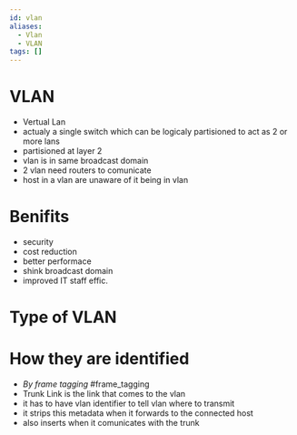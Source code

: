 ```yaml
---
id: vlan
aliases:
  - Vlan
  - VLAN
tags: []
---
```



# VLAN
- Vertual Lan
- actualy a single switch which can be logicaly partisioned to act as 2 or more lans
- partisioned at layer 2
- vlan is in same broadcast domain
- 2 vlan need routers to comunicate
- host in a vlan are unaware of it being in vlan

# Benifits
- security
- cost reduction
- better performace
- shink broadcast domain
- improved IT staff effic.

# Type of VLAN

# How they are identified
- *By frame tagging* #frame_tagging
- Trunk Link is the link that comes to the vlan 
- it has to have vlan identifier to tell vlan where to transmit 
- it strips this metadata when it forwards to the connected host
- also inserts when it  comunicates with the trunk


